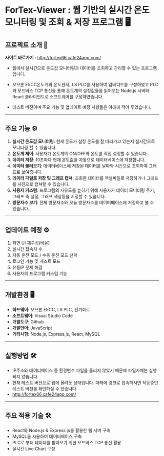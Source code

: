 # ForTex-Viewer : 웹 기반의 실시간 온도 모니터링 및 조회 & 저장 프로그램 🖥
 

## 프로젝트 소개 📝

**사이트 바로가기** : http://fortex66.cafe24app.com/

- 웹에서 실시간으로 온도값 모니터링과 데이터를 조회하고 관리할 수 있는 프로그램입니다.

- 오므론 E5CC온도계와 온도센서, LS PLC를 사용하여 임베디드를 구성하였고 PLC와 모드버스 TCP 통신을 통해 온도계의 설정값들을 읽어오는 Node.js 서버와 React 클라이언트로 소프트웨어를 구성하였습니다.

- 테스트 버전이며 주요 기능 및 업데이트 예정 사항들은 아래에 적어 두었습니다.

---

## 주요 기능 ⚙️

1. **실시간 온도값 모니터링**: 현재 온도가 설정 온도를 잘 따라가고 있는지 실시간으로 모니터링 할 수 있습니다.
2. **온도계 제어**: 사용자가 온도계의 ON/OFF와 온도를 직접 설정할 수 있습니다. 
3. **데이터 저장**: 10초마다 현재 온도값을 자동으로 데이터베이스에 저장합니다.
4. **데이터 불러오기**: 데이터베이스에 저장된 데이터를 날짜와 시간으로 조회하여 그래프로 보여줍니다.
5. **데이터 파일로 저장 및 그래프 캡쳐**: 조회한 데이터를 엑셀파일로 저장하거나 그래프를 사진으로 캡쳐할 수 있습니다.
6. **사용자 커스텀**: 프로그램의 자유도를 높히기 위해 사용자가 데이터 모니터링 주기, 그래프 축 설정, 그래프 색상등을 지정할 수 있습니다.
7. **방문자수 보기**: 전체 방문자수와 오늘 방문자수를 데이터베이스에 저장하고 볼 수 있습니다.

---

## 업데이트 예정 ⚙️

1. 화면 UI 재구성(비율)
2. 실시간 접속자 수
3. 자동 운전 모드 / 수동 운전 모드 선택
4. 로그인 기능 및 게스트 모드
5. 유동IP 문제 해결
6. 사용자의 프로그램 커스텀 기능

---

## 개발환경 🖥

- **하드웨어**: 오므론 E5CC, LS PLC, 전기회로
- **소프트웨어**: Visual Studio Code 
- **개발도구**: Github
- **개발언어**: JavaScript
- **기타사항**: Node.js, Express.js, React, MySQL

---

## 실행방법 🛠
- IP주소와 데이터베이스 등 환경변수 파일을 올리지 않았기 때문에 파일자체는 실행되지 않습니다.
- 현재 테스트 버전으로 웹에 올려둔 상태입니다. 아래에 링크로 접속하시면 작동중인 테스트 버전을 확인하실 수 있습니다.
- http://fortex66.cafe24app.com/

---

## 주요 적용 기술 🛠

- React와 Node.js & Express.js를 활용한 웹 서버 구축
- MySQL을 사용하여 데이터베이스 구축
- PLC로 부터 데이터를 받아오기 위한 모드버스 TCP 통신 활용
- 실시간 Live Chart 구성




